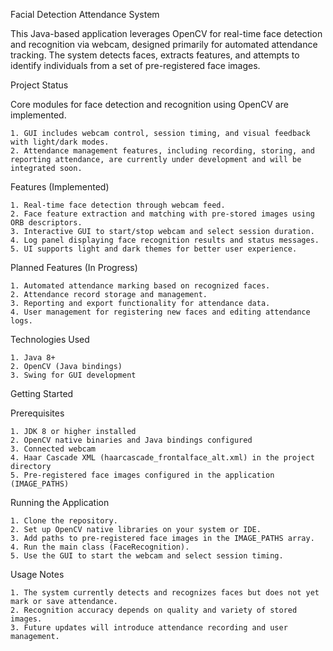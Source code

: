 Facial Detection Attendance System

This Java-based application leverages OpenCV for real-time face detection and recognition via webcam, designed primarily for automated attendance tracking. The system detects faces, extracts features, and attempts to identify individuals from a set of pre-registered face images.

Project Status

Core modules for face detection and recognition using OpenCV are implemented.

    1. GUI includes webcam control, session timing, and visual feedback with light/dark modes.
    2. Attendance management features, including recording, storing, and reporting attendance, are currently under development and will be integrated soon.

Features (Implemented)

    1. Real-time face detection through webcam feed.
    2. Face feature extraction and matching with pre-stored images using ORB descriptors.
    3. Interactive GUI to start/stop webcam and select session duration.
    4. Log panel displaying face recognition results and status messages.
    5. UI supports light and dark themes for better user experience.

Planned Features (In Progress)

    1. Automated attendance marking based on recognized faces.
    2. Attendance record storage and management.
    3. Reporting and export functionality for attendance data.
    4. User management for registering new faces and editing attendance logs.

Technologies Used

    1. Java 8+
    2. OpenCV (Java bindings)
    3. Swing for GUI development

Getting Started

Prerequisites

    1. JDK 8 or higher installed
    2. OpenCV native binaries and Java bindings configured
    3. Connected webcam
    4. Haar Cascade XML (haarcascade_frontalface_alt.xml) in the project directory
    5. Pre-registered face images configured in the application (IMAGE_PATHS)

Running the Application

    1. Clone the repository.
    2. Set up OpenCV native libraries on your system or IDE.
    3. Add paths to pre-registered face images in the IMAGE_PATHS array.
    4. Run the main class (FaceRecognition).
    5. Use the GUI to start the webcam and select session timing.

Usage Notes

    1. The system currently detects and recognizes faces but does not yet mark or save attendance.
    2. Recognition accuracy depends on quality and variety of stored images.
    3. Future updates will introduce attendance recording and user management.
